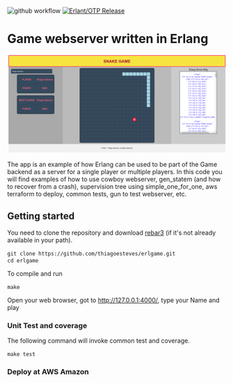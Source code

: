 ![github workflow](https://github.com/thiagoesteves/erlgame/workflows/Erlgame%20CI/badge.svg)
[![Erlant/OTP Release](https://img.shields.io/badge/Erlang-OTP--26.0-green.svg)](https://github.com/erlang/otp/releases/tag/OTP-26.0)

# Game webserver written in Erlang
![Erlgame](/doc/erlgame_snake.png)


The app is an example of how Erlang can be used to be part of the Game backend as a server for a single player or multiple players. In this code you will find examples of how to use cowboy webserver, gen_statem (and how to recover from a crash), supervision tree using simple_one_for_one, aws terraform to deploy, common tests, gun to test webserver, etc.

## Getting started ##
You need to clone the repository and download [rebar3](https://rebar3.org/docs/getting-started/) (if it's not already available in your path).
```
git clone https://github.com/thiagoesteves/erlgame.git
cd erlgame
```
To compile and run
```
make
```
Open your web browser, got to http://127.0.0.1:4000/, type your Name and play

### Unit Test and coverage

The following command will invoke common test and coverage.

```
make test
```

### Deploy at AWS Amazon
